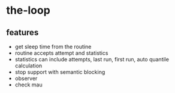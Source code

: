 # the-loop
## features
- get sleep time from the routine
- routine accepts attempt and statistics
- statistics can include attempts, last run, first run, auto quantile calculation
- stop support with semantic blocking
- observer
- check mau

